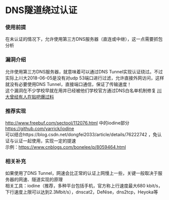 # DNS隧道绕过认证

### 使用前提

在未认证的情况下，允许使用第三方DNS服务器（直连或中继），这一点需要抓包分析  

### 漏洞介绍

允许使用第三方DNS服务器，就意味着可以通过DNS Tunnel实现认证绕过。不过实际上川大2018-06-05是没有对udp 53端口进行过滤，允许直接外网访问，这样就没有必要使用DNS Tunnel，直接端口通信，保证了传输速度！  
这个漏洞在不少学校早就在用并已经被他们学校官方通过DNS白名单机制修复 [川大曾经有人在贴吧爆过料](http://tieba.baidu.com/p/4800997443)

### 推荐实现
http://www.freebuf.com/sectool/112076.html 中的iodine部分  
https://github.com/yarrick/iodine  
可以结合https://blog.csdn.net/dongfei2033/article/details/76222742 ，免认证与认证一起使用，实现一定的提速  
示例：https://www.cnblogs.com/bonelee/p/8059464.html  

### 相关补充
如果使用了DNS Tunnel，网速会比正常的认证上网慢上一些，关键一般取决于服务器的网速、隧道实现的原理  
相关工具：iodine（推荐，多种平台包括手机，官方称上行速度最大680 kbit/s，下行速度上限可以达到2.3Mbit/s），dnscat2，DeNise，dns2tcp，Heyoka等  
